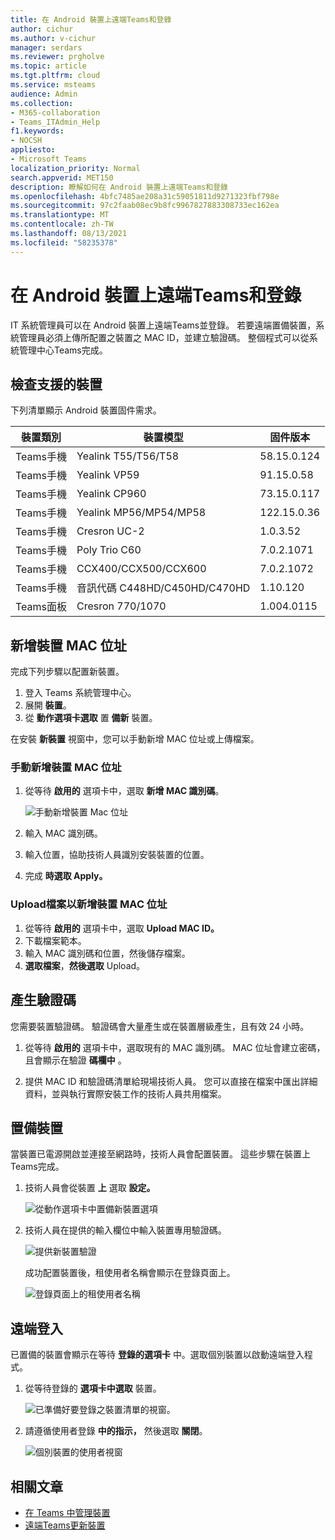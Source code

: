 ```yaml
---
title: 在 Android 裝置上遠端Teams和登錄
author: cichur
ms.author: v-cichur
manager: serdars
ms.reviewer: prgholve
ms.topic: article
ms.tgt.pltfrm: cloud
ms.service: msteams
audience: Admin
ms.collection:
- M365-collaboration
- Teams_ITAdmin_Help
f1.keywords:
- NOCSH
appliesto:
- Microsoft Teams
localization_priority: Normal
search.appverid: MET150
description: 瞭解如何在 Android 裝置上遠端Teams和登錄
ms.openlocfilehash: 4bfc7485ae208a31c59051811d9271323fbf798e
ms.sourcegitcommit: 97c2faab08ec9b8fc9967827883308733ec162ea
ms.translationtype: MT
ms.contentlocale: zh-TW
ms.lasthandoff: 08/13/2021
ms.locfileid: "58235378"
---
```

# <a name="remote-provisioning-and-sign-in-for-teams-android-devices"></a>在 Android 裝置上遠端Teams和登錄

IT 系統管理員可以在 Android 裝置上遠端Teams並登錄。 若要遠端置備裝置，系統管理員必須上傳所配置之裝置之 MAC ID，並建立驗證碼。 整個程式可以從系統管理中心Teams完成。

## <a name="review-the-supported-devices"></a>檢查支援的裝置

下列清單顯示 Android 裝置固件需求。

|裝置類別|裝置模型|固件版本|
|-|-|-|
|Teams手機|Yealink T55/T56/T58|58.15.0.124|
|Teams手機|Yealink VP59|91.15.0.58|
|Teams手機|Yealink CP960|73.15.0.117|
|Teams手機|Yealink MP56/MP54/MP58|122.15.0.36|
|Teams手機|Cresron UC-2|1.0.3.52|
|Teams手機|  Poly Trio C60|  7.0.2.1071|
|Teams手機|  CCX400/CCX500/CCX600    |7.0.2.1072|
|Teams手機|  音訊代碼 C448HD/C450HD/C470HD|   1.10.120|
|Teams面板|  Cresron 770/1070|  1.004.0115|


## <a name="add-a-device-mac-address"></a>新增裝置 MAC 位址

完成下列步驟以配置新裝置。

1. 登入 Teams 系統管理中心。
2. 展開 **裝置**。
3. 從 **動作選項卡選取** 置 **備新** 裝置。

在安裝 **新裝置** 視窗中，您可以手動新增 MAC 位址或上傳檔案。

### <a name="manually-add-a-device-mac-address"></a>手動新增裝置 MAC 位址

1. 從等待 **啟用的** 選項卡中，選取 **新增 MAC 識別碼**。

   ![手動新增裝置 Mac 位址](../media/remote-provision-6.png)

1. 輸入 MAC 識別碼。
1. 輸入位置，協助技術人員識別安裝裝置的位置。
1. 完成 **時選取 Apply。**

### <a name="upload-a-file-to-add-a-device-mac-address"></a>Upload檔案以新增裝置 MAC 位址

1. 從等待 **啟用的** 選項卡中，選取 **Upload MAC ID。**
2. 下載檔案範本。
3. 輸入 MAC 識別碼和位置，然後儲存檔案。
4. **選取檔案**，**然後選取** Upload。

## <a name="generate-a-verification-code"></a>產生驗證碼

您需要裝置驗證碼。 驗證碼會大量產生或在裝置層級產生，且有效 24 小時。

1. 從等待 **啟用的** 選項卡中，選取現有的 MAC 識別碼。
   MAC 位址會建立密碼，且會顯示在驗證 **碼欄中** 。

2. 提供 MAC ID 和驗證碼清單給現場技術人員。 您可以直接在檔案中匯出詳細資料，並與執行實際安裝工作的技術人員共用檔案。

## <a name="provision-the-device"></a>置備裝置

當裝置已電源開啟並連接至網路時，技術人員會配置裝置。 這些步驟在裝置上Teams完成。

1. 技術人員會從裝置 **上** 選取 **設定。**  

   ![從動作選項卡中置備新裝置選項](../media/provision-device1.png)
  
2. 技術人員在提供的輸入欄位中輸入裝置專用驗證碼。

   ![提供新裝置驗證](../media/provision-device-verification1.png)

   成功配置裝置後，租使用者名稱會顯示在登錄頁面上。

   ![登錄頁面上的租使用者名稱](../media/provision-code.png)

## <a name="sign-in-remotely"></a>遠端登入

已置備的裝置會顯示在等待 **登錄的選項卡** 中。選取個別裝置以啟動遠端登入程式。

1. 從等待登錄的 **選項卡中選取** 裝置。

   ![已準備好要登錄之裝置清單的視窗。](../media/remote-device1.png)

2. 請遵循使用者登錄 **中的指示，** 然後選取 **關閉**。

   ![個別裝置的使用者視窗](../media/sign-in-user.png)

## <a name="related-article"></a>相關文章

- [在 Teams 中管理裝置](device-management.md)
- [遠端Teams更新裝置](remote-update.md)
